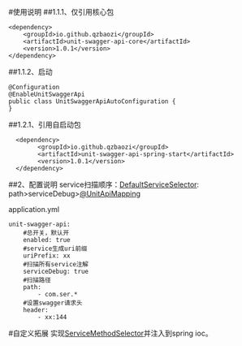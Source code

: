 #使用说明
##1.1.1、仅引用核心包

    <dependency>
        <groupId>io.github.qzbaozi</groupId>
        <artifactId>unit-swagger-api-core</artifactId>
        <version>1.0.1</version>
    </dependency>
##1.1.2、启动
    
    @Configuration
    @EnableUnitSwaggerApi
    public class UnitSwaggerApiAutoConfiguration {
    }

##1.2.1、引用自启动包

      <dependency>
            <groupId>io.github.qzbaozi</groupId>
            <artifactId>unit-swagger-api-spring-start</artifactId>
            <version>1.0.1</version>
      </dependency>
##2、配置说明
service扫描顺序：[DefaultServiceSelector](unit-swagger-api-core/src/main/java/com/qzbaozi/api/swagger/selector/DefaultServiceSelector.java):
path>serviceDebug>[@UnitApiMapping](unit-swagger-api-core/src/main/java/com/qzbaozi/api/annotation/UnitApiMapping.java)

application.yml

    unit-swagger-api:
        #总开关，默认开
        enabled: true
        #service生成uri前缀
        uriPrefix: xx
        #扫描所有service注解
        serviceDebug: true
        #扫描路径
        path:
            - com.ser.*
        #设置swagger请求头
        header:
            - xx:144


#自定义拓展
实现[ServiceMethodSelector](unit-swagger-api-core/src/main/java/com/qzbaozi/api/swagger/selector/ServiceMethodSelector.java)并注入到spring ioc。
